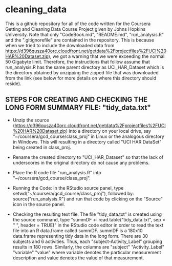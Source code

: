 cleaning_data
=========================

This is a github repository for all of the code written for the Coursera Getting and Cleaning Data Course Project given by Johns Hopkins University.
Note that only "CodeBook.md", "README.md", "run_analysis.R" and the ".gitignorefile" are contained in the repository. This is because when we tried 
to include the downloaded data from https://d396qusza40orc.cloudfront.net/getdata%2Fprojectfiles%2FUCI%20HAR%20Dataset.zip), we got a warning that we 
were exceeding the normal 50 Gigabyte limit. Therefore, the instructions that follow assume that run_analysis.R has the same parent directory as 
UCI_HAR_Dataset which is the directory obtained by unzipping the zipped file that was downloaded from the link (see below for more details on where 
this directory should reside).

## STEPS FOR CREATING AND CHECKING THE LONG FORM SUMMARY FILE: "tidy_data.txt"

* Unzip the source (https://d396qusza40orc.cloudfront.net/getdata%2Fprojectfiles%2FUCI%20HAR%20Dataset.zip) into a directory on your local drive, say 
  "~/coursera/gcd_course/class_proj" in Linux or the analogous directory in Windows. This will resulting in a directory called "UCI HAR DataSet" 
  being created in class_proj.

* Rename the created directory to "UCI_HAR_Dataset" so that the lack of underscores in the original directory do not cause any problems.
 
* Place the R code file "run_analysis.R" into "~/coursera/gcd_course/class_proj".

* Running the Code: In the RStudio source panel, type setwd("~/coursera/gcd_course/class_proj"), followed by: source("run_analysis.R") and
  run that code by clicking on the "Source" icon in the source panel.

* Checking the resulting text file: The file "tidy_data.txt" is created using the source command, type 
  "summDF <- read.table("tidy_data.txt", sep = " ", header = TRUE)" in the RStudio code editor in order to read  the text file into an R data.frame 
  called summDF. summDF is a 180x10 data.frame representing tidy data in the long form. There are 30 subjects and 6 activities. 
  Thus, each "subject-Activity_Label" grouping  results in 180 rows. Similarly, the columns are "subject" "Activity_Label" "variable" "value" where variable 
  denotes the particular measurement description and value denotes the value of that measurement.

